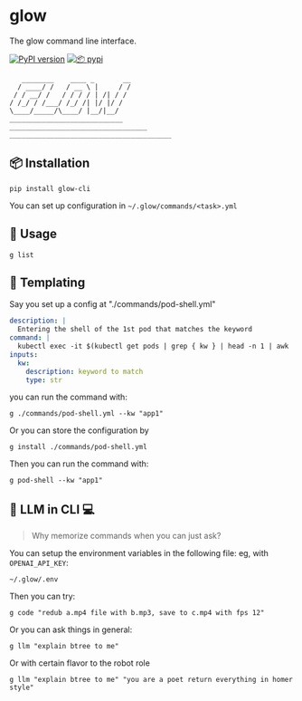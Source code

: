 # glow
The glow command line interface.

[![PyPI version](https://img.shields.io/pypi/v/glow)](https://pypi.org/project/glow/)
[![📦 pypi](https://github.com/loopsocial/glow/actions/workflows/publish.yml/badge.svg)](https://github.com/loopsocial/glow/actions/workflows/publish.yml) 

```
   ________    ____ _       __
  / ____/ /   / __ \ |     / /
 / / __/ /   / / / / | /| / /
/ /_/ / /___/ /_/ /| |/ |/ /
\____/_____/\____/ |__/|__/
____________________________
__________________________________
________________________________________
```

## 📦 Installation
```shell
pip install glow-cli
```

You can set up configuration in `~/.glow/commands/<task>.yml`

## 🚀 Usage

```shell
g list
```

## 🦋 Templating
Say you set up a config at "./commands/pod-shell.yml"
```yaml
description: |
  Entering the shell of the 1st pod that matches the keyword
command: |
  kubectl exec -it $(kubectl get pods | grep { kw } | head -n 1 | awk '{print $1}') -- /bin/bash
inputs:
  kw:
    description: keyword to match
    type: str
```

you can run the command with:
```shell
g ./commands/pod-shell.yml --kw "app1"
```

Or you can store the configuration by
```
g install ./commands/pod-shell.yml
```

Then you can run the command with:
```shell
g pod-shell --kw "app1"
```

## 🦙 LLM in CLI 💻
> Why memorize commands when you can just ask?

You can setup the environment variables in the following file: eg, with `OPENAI_API_KEY`:

```
~/.glow/.env
```

Then you can try:
```shell
g code "redub a.mp4 file with b.mp3, save to c.mp4 with fps 12"
```

Or you can ask things in general:
```shell
g llm "explain btree to me"
```

Or with certain flavor to the robot role
```shell
g llm "explain btree to me" "you are a poet return everything in homer style"
```
